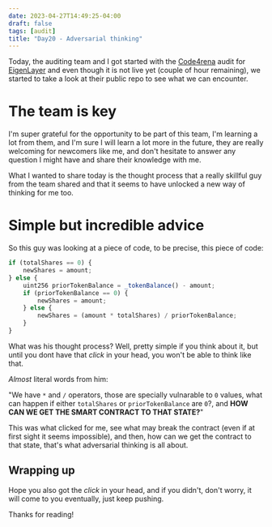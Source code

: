 ```yaml
---
date: 2023-04-27T14:49:25-04:00
draft: false
tags: [audit]
title: "Day20 - Adversarial thinking"
---
```


Today, the auditing team and I got started with the [Code4rena](https://code4rena.com/) audit for [EigenLayer](https://code4rena.com/contests/2023-04-eigenlayer-contest) and even though it is not live yet (couple of hour remaining), we started to take a look at their public repo to see what we can encounter.

# The team is key

I'm super grateful for the opportunity to be part of this team, I'm learning a lot from them, and I'm sure I will learn a lot more in the future, they are really welcoming for newcomers like me, and don't hesitate to answer any question I might have and share their knowledge with me.

What I wanted to share today is the thought process that a really skillful guy from the team shared and that it seems to have unlocked a new way of thinking for me too.

# Simple but incredible advice

So this guy was looking at a piece of code, to be precise, this piece of code:

```javascript
if (totalShares == 0) {
    newShares = amount;
} else {
    uint256 priorTokenBalance = _tokenBalance() - amount;
    if (priorTokenBalance == 0) {
        newShares = amount;
    } else {
        newShares = (amount * totalShares) / priorTokenBalance;
    }
}
```

What was his thought process? Well, pretty simple if you think about it, but until you dont have that *click* in your head, you won't be able to think like that.

*Almost* literal words from him:

"We have `*` and `/` operators, those are specially vulnarable to `0` values, what can happen if either `totalShares` or `priorTokenBalance` are `0`?, and **HOW CAN WE GET THE SMART CONTRACT TO THAT STATE?**"

This was what clicked for me, see what may break the contract (even if at first sight it seems impossible), and then, how can we get the contract to that state, that's what adversarial thinking is all about.

## Wrapping up

Hope you also got the *click* in your head, and if you didn't, don't worry, it will come to you eventually, just keep pushing.

Thanks for reading!